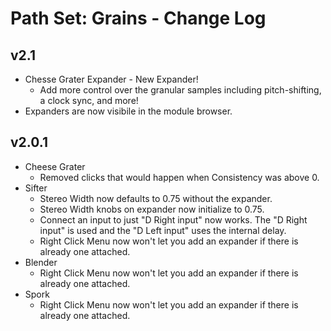 
# Path Set: Grains - Change Log

## v2.1
* Chesse Grater Expander - New Expander!
  * Add more control over the granular samples including pitch-shifting, a clock sync, and more!
* Expanders are now visibile in the module browser.   

## v2.0.1
* Cheese Grater
  * Removed clicks that would happen when Consistency was above 0.
* Sifter
  * Stereo Width now defaults to 0.75 without the expander.
  * Stereo Width knobs on expander now initialize to 0.75.
  * Connect an input to just "D Right input" now works. The "D Right input" is used and the "D Left input" uses the internal delay.
  * Right Click Menu now won't let you add an expander if there is already one attached.
* Blender
  * Right Click Menu now won't let you add an expander if there is already one attached.
* Spork
  * Right Click Menu now won't let you add an expander if there is already one attached.
